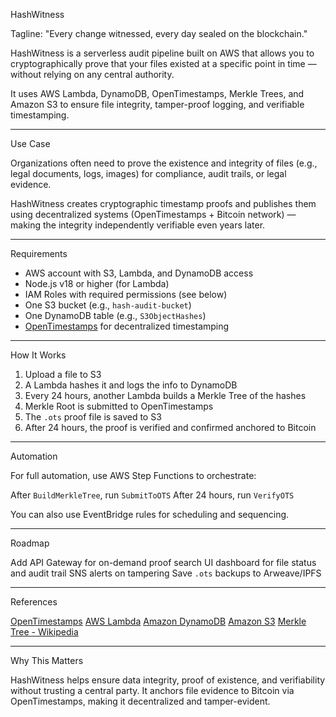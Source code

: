 
HashWitness

Tagline: "Every change witnessed, every day sealed on the blockchain."

HashWitness is a serverless audit pipeline built on AWS that allows you to cryptographically prove that your files existed at a specific point in time — without relying on any central authority.

It uses AWS Lambda, DynamoDB, OpenTimestamps, Merkle Trees, and Amazon S3 to ensure file integrity, tamper-proof logging, and verifiable timestamping.

---

Use Case

Organizations often need to prove the existence and integrity of files (e.g., legal documents, logs, images) for compliance, audit trails, or legal evidence.

HashWitness creates cryptographic timestamp proofs and publishes them using decentralized systems (OpenTimestamps + Bitcoin network) — making the integrity independently verifiable even years later.

---

Requirements

- AWS account with S3, Lambda, and DynamoDB access
- Node.js v18 or higher (for Lambda)
- IAM Roles with required permissions (see below)
- One S3 bucket (e.g., `hash-audit-bucket`)
- One DynamoDB table (e.g., `S3ObjectHashes`)
- [OpenTimestamps](https://opentimestamps.org/) for decentralized timestamping

---

How It Works

1. Upload a file to S3
2. A Lambda hashes it and logs the info to DynamoDB
3. Every 24 hours, another Lambda builds a Merkle Tree of the hashes
4. Merkle Root is submitted to OpenTimestamps
5. The `.ots` proof file is saved to S3
6. After 24 hours, the proof is verified and confirmed anchored to Bitcoin

---

Automation

 For full automation, use AWS Step Functions to orchestrate:

   After `BuildMerkleTree`, run `SubmitToOTS`
   After 24 hours, run `VerifyOTS`

You can also use EventBridge rules for scheduling and sequencing.

---

Roadmap

 Add API Gateway for on-demand proof search
 UI dashboard for file status and audit trail
 SNS alerts on tampering
 Save `.ots` backups to Arweave/IPFS

---

References

 [OpenTimestamps](https://opentimestamps.org/)
 [AWS Lambda](https://aws.amazon.com/lambda/)
 [Amazon DynamoDB](https://aws.amazon.com/dynamodb/)
 [Amazon S3](https://aws.amazon.com/s3/)
 [Merkle Tree - Wikipedia](https://en.wikipedia.org/wiki/Merkle_tree)

---

Why This Matters

HashWitness helps ensure data integrity, proof of existence, and verifiability without trusting a central party.
It anchors file evidence to Bitcoin via OpenTimestamps, making it decentralized and tamper-evident.
